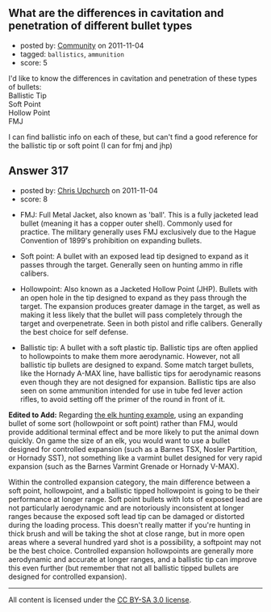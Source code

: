 ## What are the differences in cavitation and penetration of different bullet types

- posted by: [Community](https://stackexchange.com/users/-1/-1-community) on 2011-11-04
- tagged: `ballistics`, `ammunition`
- score: 5

<p>I'd like to know the differences in cavitation and penetration of these types of bullets:<br>
Ballistic Tip<br>
Soft Point<br>
Hollow Point<br>
FMJ<br></p>

<p>I can find ballistic info on each of these, but can't find a good reference for the ballistic tip or soft point (I can for fmj and jhp)</p>



## Answer 317

- posted by: [Chris Upchurch](https://stackexchange.com/users/-1/79-chris-upchurch) on 2011-11-04
- score: 8

<ul>
<li><p>FMJ: Full Metal Jacket, also known as 'ball'.  This is a fully jacketed lead bullet (meaning it has a copper outer shell).  Commonly used for practice.  The military generally uses FMJ exclusively due to the Hague Convention of 1899's prohibition on expanding bullets.</p></li>
<li><p>Soft point: A bullet with an exposed lead tip designed to expand as it passes through the target.  Generally seen on hunting ammo in rifle calibers.</p></li>
<li><p>Hollowpoint: Also known as a Jacketed Hollow Point (JHP).  Bullets with an open hole in the tip designed to expand as they pass through the target.  The expansion produces greater damage in the target, as well as making it less likely that the bullet will pass completely through the target and overpenetrate.  Seen in both pistol and rifle calibers.  Generally the best choice for self defense.</p></li>
<li><p>Ballistic tip: A bullet with a soft plastic tip.  Ballistic tips are often applied to hollowpoints to make them more aerodynamic.  However, not all ballistic tip bullets are designed to expand.  Some match target bullets, like the Hornady A-MAX line, have ballistic tips for aerodynamic reasons even though they are not designed for expansion.  Ballistic tips are also seen on some ammunition intended for use in tube fed lever action rifles, to avoid setting off the primer of the round in front of it.  </p></li>
</ul>

<p><strong>Edited to Add:</strong>
Regarding <a href="http://firearms.stackexchange.com/revisions/316/6">the elk hunting example</a>, using an expanding bullet of some sort (hollowpoint or soft point) rather than FMJ, would provide additional terminal effect and be more likely to put the animal down quickly.  On game the size of an elk, you would want to use a bullet designed for controlled expansion (such as a Barnes TSX, Nosler Partition, or Hornady SST), not something like a varmint bullet designed for very rapid expansion (such as the Barnes Varmint Grenade or Hornady V-MAX).  </p>

<p>Within the controlled expansion category, the main difference between a soft point, hollowpoint, and a ballistic tipped hollowpoint is going to be their performance at longer range.  Soft point bullets with lots of exposed lead are not particularly aerodynamic and are notoriously inconsistent at longer ranges because the exposed soft lead tip can be damaged or distorted during the loading process.  This doesn't really matter if you're hunting in thick brush and will be taking the shot at close range, but in more open areas where a several hundred yard shot is a possibility, a softpoint may not be the best choice.  Controlled expansion hollowpoints are generally more aerodynamic and accurate at longer ranges, and a ballistic tip can improve this even further (but remember that not all ballistic tipped bullets are designed for controlled expansion).</p>




---

All content is licensed under the [CC BY-SA 3.0 license](https://creativecommons.org/licenses/by-sa/3.0/).
